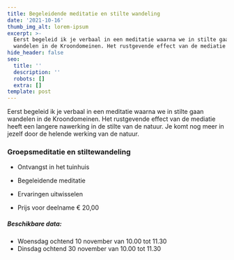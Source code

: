 ```yaml
---
title: Begeleidende meditatie en stilte wandeling
date: '2021-10-16'
thumb_img_alt: lorem-ipsum
excerpt: >-
  Eerst begeleid ik je verbaal in een meditatie waarna we in stilte gaan
  wandelen in de Kroondomeinen. Het rustgevende effect van de mediatie heeft ...
hide_header: false
seo:
  title: ''
  description: ''
  robots: []
  extra: []
template: post
---
```

Eerst begeleid ik je verbaal in een meditatie waarna we in stilte gaan wandelen in de Kroondomeinen. Het rustgevende effect van de mediatie heeft een langere nawerking in de stilte van de natuur. Je komt nog meer in jezelf door de helende werking van de natuur.

### Groepsmeditatie en stiltewandeling
 
*   Ontvangst in het tuinhuis
*   Begeleidende meditatie

*   Ervaringen uitwisselen
*   Prijs voor deelname € 20,00

##### Beschikbare data:

*   Woensdag ochtend 10 november van 10.00 tot 11.30
*   Dinsdag ochtend 30 november van 10.00 tot 11.30
